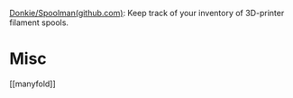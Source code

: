 

[Donkie/Spoolman(github.com)](https://github.com/Donkie/Spoolman): Keep track of your inventory of 3D-printer filament spools.




# Misc

[[manyfold]]

